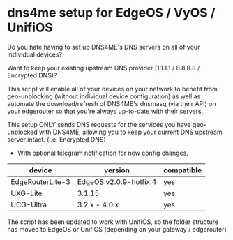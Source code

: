 # dns4me setup for EdgeOS / VyOS / UnifiOS

Do you hate having to set up DNS4ME's DNS servers on all of your individual devices?

Want to keep your existing upstream DNS provider (1.1.1.1 / 8.8.8.8 / Encrypted DNS)?

This script will enable all of your devices on your network to benefit from geo-unblocking (without individual device configuration) as well as
 automate the download/refresh of DNS4ME's dnsmasq (via their API) on your edgerouter so that you're always up-to-date with their servers.
 
 This setup ONLY sends DNS requests for the services you have geo-unblocked with DNS4ME, allowing you to keep your current DNS upstream server intact. (i.e. Encrypted DNS)

+ With optional telegram notification for new config changes.

| device           | version                | compatible |
|------------------|------------------------|------------|
| EdgeRouterLite-3 | EdgeOS v2.0.9-hotfix.4 | yes |
| UXG-Lite | 3.1.15 | yes |
| UCG-Ultra | 3.2.x - 4.0.x | yes |

The script has been updated to work with UnifiOS, so the folder structure has moved to EdgeOS or UnifiOS (depending on your gateway / edgerouter)
